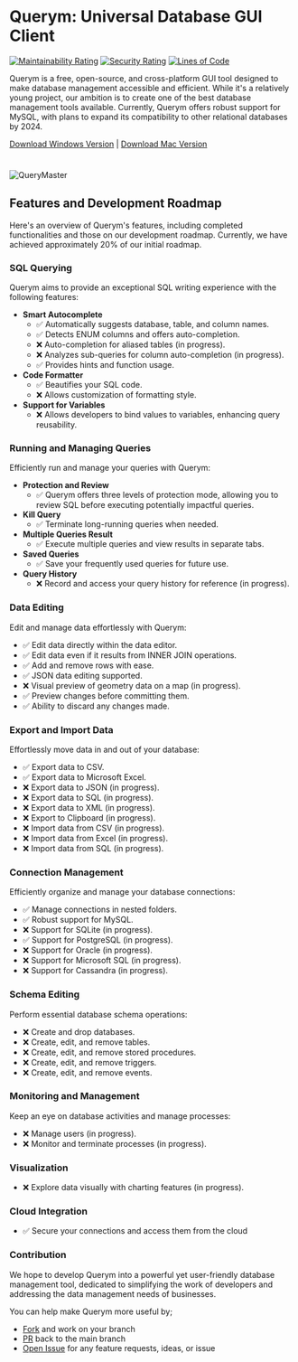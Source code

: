 # Querym: Universal Database GUI Client

[![Maintainability Rating](https://sonarcloud.io/api/project_badges/measure?project=invisal_query-master&metric=sqale_rating)](https://sonarcloud.io/summary/new_code?id=invisal_query-master) [![Security Rating](https://sonarcloud.io/api/project_badges/measure?project=invisal_query-master&metric=security_rating)](https://sonarcloud.io/summary/new_code?id=invisal_query-master)
[![Lines of Code](https://sonarcloud.io/api/project_badges/measure?project=invisal_query-master&metric=ncloc)](https://sonarcloud.io/summary/new_code?id=invisal_query-master)

Querym is a free, open-source, and cross-platform GUI tool designed to make database management accessible and efficient. While it's a relatively young project, our ambition is to create one of the best database management tools available. Currently, Querym offers robust support for MySQL, with plans to expand its compatibility to other relational databases by 2024.

[Download Windows Version](https://apps.microsoft.com/store/detail/querymaster/9PBF90B3T7Z2?hl=en-us&gl=us) | [Download Mac Version](https://github.com/invisal/query-master/releases)

<div style="height: 10px"></div>

![QueryMaster](https://i.ibb.co/6ybwWYy/animated2.gif)

## Features and Development Roadmap

Here's an overview of Querym's features, including completed functionalities and those on our development roadmap. Currently, we have achieved approximately 20% of our initial roadmap.

### SQL Querying

Querym aims to provide an exceptional SQL writing experience with the following features:

- **Smart Autocomplete**
  - ✅ Automatically suggests database, table, and column names.
  - ✅ Detects ENUM columns and offers auto-completion.
  - ❌ Auto-completion for aliased tables (in progress).
  - ❌ Analyzes sub-queries for column auto-completion (in progress).
  - ✅ Provides hints and function usage.
- **Code Formatter**
  - ✅ Beautifies your SQL code.
  - ❌ Allows customization of formatting style.
- **Support for Variables**
  - ❌ Allows developers to bind values to variables, enhancing query reusability.

### Running and Managing Queries

Efficiently run and manage your queries with Querym:

- **Protection and Review**
  - ✅ Querym offers three levels of protection mode, allowing you to review SQL before executing potentially impactful queries.
- **Kill Query**
  - ✅ Terminate long-running queries when needed.
- **Multiple Queries Result**
  - ✅ Execute multiple queries and view results in separate tabs.
- **Saved Queries**
  - ✅ Save your frequently used queries for future use.
- **Query History**
  - ❌ Record and access your query history for reference (in progress).

### Data Editing

Edit and manage data effortlessly with Querym:

- ✅ Edit data directly within the data editor.
- ✅ Edit data even if it results from INNER JOIN operations.
- ✅ Add and remove rows with ease.
- ✅ JSON data editing supported.
- ❌ Visual preview of geometry data on a map (in progress).
- ✅ Preview changes before committing them.
- ✅ Ability to discard any changes made.

### Export and Import Data

Effortlessly move data in and out of your database:

- ✅ Export data to CSV.
- ✅ Export data to Microsoft Excel.
- ❌ Export data to JSON (in progress).
- ❌ Export data to SQL (in progress).
- ❌ Export data to XML (in progress).
- ❌ Export to Clipboard (in progress).
- ❌ Import data from CSV (in progress).
- ❌ Import data from Excel (in progress).
- ❌ Import data from SQL (in progress).

### Connection Management

Efficiently organize and manage your database connections:

- ✅ Manage connections in nested folders.
- ✅ Robust support for MySQL.
- ❌ Support for SQLite (in progress).
- ✅ Support for PostgreSQL (in progress).
- ❌ Support for Oracle (in progress).
- ❌ Support for Microsoft SQL (in progress).
- ❌ Support for Cassandra (in progress).

### Schema Editing

Perform essential database schema operations:

- ❌ Create and drop databases.
- ❌ Create, edit, and remove tables.
- ❌ Create, edit, and remove stored procedures.
- ❌ Create, edit, and remove triggers.
- ❌ Create, edit, and remove events.

### Monitoring and Management

Keep an eye on database activities and manage processes:

- ❌ Manage users (in progress).
- ❌ Monitor and terminate processes (in progress).

### Visualization

- ❌ Explore data visually with charting features (in progress).

### Cloud Integration

- ✅ Secure your connections and access them from the cloud

### Contribution 

We hope to develop Querym into a powerful yet user-friendly database management tool, dedicated to simplifying the work of developers and addressing the data management needs of businesses. 

You can help make Querym more useful by; 
- [Fork](https://github.com/QueryMx/QueryM/fork) and work on your branch
- [PR](https://github.com/QueryMx/QueryM/pulls) back to the main branch
- [Open Issue](https://github.com/QueryMx/QueryM/issues) for any feature requests, ideas, or issue
